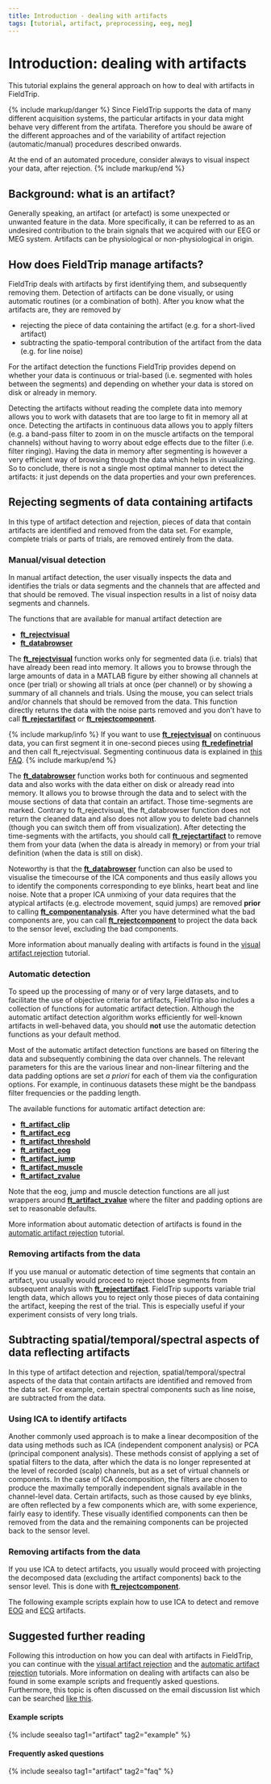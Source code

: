```yaml
---
title: Introduction - dealing with artifacts
tags: [tutorial, artifact, preprocessing, eeg, meg]
---
```


# Introduction: dealing with artifacts

This tutorial explains the general approach on how to deal with artifacts in FieldTrip.

{% include markup/danger %}
Since FieldTrip supports the data of many different acquisition systems, the particular artifacts in your data might behave very different from the artifata. Therefore you should be aware of the different approaches and of the variability of artifact rejection (automatic/manual) procedures described onwards.

At the end of an automated procedure, consider always to visual inspect your data, after rejection.
{% include markup/end %}

## Background: what is an artifact?

Generally speaking, an artifact (or artefact) is some unexpected or unwanted feature in the data. More specifically, it can be referred to as an undesired contribution to the brain signals that we acquired with our EEG or MEG system. Artifacts can be physiological or non-physiological in origin.

## How does FieldTrip manage artifacts?

FieldTrip deals with artifacts by first identifying them, and subsequently removing them. Detection of artifacts can be done visually, or using automatic routines (or a combination of both). After you know what the artifacts are, they are removed by

- rejecting the piece of data containing the artifact (e.g. for a short-lived artifact)
- subtracting the spatio-temporal contribution of the artifact from the data (e.g. for line noise)

For the artifact detection the functions FieldTrip provides depend on whether your data is continuous or trial-based (i.e. segmented with holes between the segments) and depending on whether your data is stored on disk or already in memory.

Detecting the artifacts without reading the complete data into memory allows you to work with datasets that are too large to fit in memory all at once. Detecting the artifacts in continuous data allows you to apply filters (e.g. a band-pass filter to zoom in on the muscle artifacts on the temporal channels) without having to worry about edge effects due to the filter (i.e. filter ringing). Having the data in memory after segmenting is however a very efficient way of browsing through the data which helps in visualizing. So to conclude, there is not a single most optimal manner to detect the artifacts: it just depends on the data properties and your own preferences.

## Rejecting segments of data containing artifacts

In this type of artifact detection and rejection, pieces of data that contain artifacts are identified and removed from the data set. For example, complete trials or parts of trials, are removed entirely from the data.

### Manual/visual detection

In manual artifact detection, the user visually inspects the data and identifies the trials or data segments and the channels that are affected and that should be removed. The visual inspection results in a list of noisy data segments and channels.

The functions that are available for manual artifact detection are

- **[ft_rejectvisual](/reference/ft_rejectvisual)**
- **[ft_databrowser](/reference/ft_databrowser)**

The **[ft_rejectvisual](/reference/ft_rejectvisual)** function works only for segmented data (i.e. trials) that have already been read into memory. It allows you to browse through the large amounts of data in a MATLAB figure by either showing all channels at once (per trial) or showing all trials at once (per channel) or by showing a summary of all channels and trials. Using the mouse, you can select trials and/or channels that should be removed from the data. This function directly returns the data with the noise parts removed and you don't have to call **[ft_rejectartifact](/reference/ft_rejectartifact)** or **[ft_rejectcomponent](/reference/ft_rejectcomponent)**.

{% include markup/info %}
If you want to use **[ft_rejectvisual](/reference/ft_rejectvisual)** on continuous data, you can first segment it in one-second pieces using **[ft_redefinetrial](/reference/ft_redefinetrial)** and then call ft_rejectvisual. Segmenting continuous data is explained in [this FAQ](/faq/how_can_i_process_continuous_data_without_triggers).
{% include markup/end %}


The **[ft_databrowser](/reference/ft_databrowser)** function works both for continuous and segmented data and also works with the data either on disk or already read into memory. It allows you to browse through the data and to select with the mouse sections of data that contain an artifact. Those time-segments are marked. Contrary to ft_rejectvisual, the ft_databrowser function does not return the cleaned data and also does not allow you to delete bad channels (though you can switch them off from visualization). After detecting the time-segments with the artifacts, you should call **[ft_rejectartifact](/reference/ft_rejectartifact)** to remove them from your data (when the data is already in memory) or from your trial definition (when the data is still on disk).

Noteworthy is that the **[ft_databrowser](/reference/ft_databrowser)** function can also be used to visualise the timecourse of the ICA components and thus easily allows you to identify the components corresponding to eye blinks, heart beat and line noise. Note that a proper ICA unmixing of your data requires that the atypical artifacts (e.g. electrode movement, squid jumps) are removed **prior** to calling **[ft_componentanalysis](/reference/ft_componentanalysis)**. After you have determined what the bad components are, you can call **[ft_rejectcomponent](/reference/ft_rejectcomponent)** to project the data back to the sensor level, excluding the bad components.

More information about manually dealing with artifacts is found in the [visual artifact rejection](/tutorial/visual_artifact_rejection) tutorial.

### Automatic detection

To speed up the processing of many or of very large datasets, and to facilitate the use of objective criteria for artifacts, FieldTrip also includes a collection of functions for automatic artifact detection. Although the automatic artifact detection algorithm works efficiently for well-known artifacts in well-behaved data, you should **not** use the automatic detection functions as your default method.

Most of the automatic artifact detection functions are based on filtering the data and subsequently combining the data over channels. The relevant parameters for this are the various linear and non-linear filtering and the data padding options are set _a priori_ for each of them via the configuration options. For example, in continuous datasets these might be the bandpass filter frequencies or the padding length.

The available functions for automatic artifact detection are:

- **[ft_artifact_clip](/reference/ft_artifact_clip)**
- **[ft_artifact_ecg](/reference/ft_artifact_ecg)**
- **[ft_artifact_threshold](/reference/ft_artifact_threshold)**
- **[ft_artifact_eog](/reference/ft_artifact_eog)**
- **[ft_artifact_jump](/reference/ft_artifact_jump)**
- **[ft_artifact_muscle](/reference/ft_artifact_muscle)**
- **[ft_artifact_zvalue](/reference/ft_artifact_zvalue)**

Note that the eog, jump and muscle detection functions are all just wrappers around **[ft_artifact_zvalue](/reference/ft_artifact_zvalue)** where the filter and padding options are set to reasonable defaults.

More information about automatic detection of artifacts is found in the [automatic artifact rejection](/tutorial/automatic_artifact_rejection) tutorial.

### Removing artifacts from the data

If you use manual or automatic detection of time segments that contain an artifact, you usually would proceed to reject those segments from subsequent analysis with **[ft_rejectartifact](/reference/ft_rejectartifact)**. FieldTrip supports variable trial length data, which allows you to reject only those pieces of data containing the artifact, keeping the rest of the trial. This is especially useful if your experiment consists of very long trials.

## Subtracting spatial/temporal/spectral aspects of data reflecting artifacts

In this type of artifact detection and rejection, spatial/temporal/spectral aspects of the data that contain artifacts are identified and removed from the data set. For example, certain spectral components such as line noise, are subtracted from the data.

### Using ICA to identify artifacts

Another commonly used approach is to make a linear decomposition of the data using methods such as ICA (independent component analysis) or PCA (principal component analysis). These methods consist of applying a set of spatial filters to the data, after which the data is no longer represented at the level of recorded (scalp) channels, but as a set of virtual channels or components. In the case of ICA decomposition, the filters are chosen to produce the maximally temporally independent signals available in the channel-level data. Certain artifacts, such as those caused by eye blinks, are often reflected by a few components which are, with some experience, fairly easy to identify. These visually identified components can then be removed from the data and the remaining components can be projected back to the sensor level.

### Removing artifacts from the data

If you use ICA to detect artifacts, you usually would proceed with projecting the decomposed data (excluding the artifact components) back to the sensor level. This is done with **[ft_rejectcomponent](/reference/ft_rejectcomponent)**.

The following example scripts explain how to use ICA to detect and remove [EOG](/example/use_independent_component_analysis_ica_to_remove_eog_artifacts) and [ECG](/example/use_independent_component_analysis_ica_to_remove_ecg_artifacts) artifacts.

## Suggested further reading

Following this introduction on how you can deal with artifacts in FieldTrip, you can continue with the [visual artifact rejection](/tutorial/visual_artifact_rejection) and the [automatic artifact rejection](/tutorial/automatic_artifact_rejection) tutorials. More information on dealing with artifacts can also be found in some example scripts and frequently asked questions. Furthermore, this topic is often discussed on the email discussion list which can be searched [like this](http://www.google.com/search?q=artifact&sitesearch=mailman.science.ru.nl%2Fpipermail%2Ffieldtrip%2F).

#### Example scripts

{% include seealso tag1="artifact" tag2="example" %}

#### Frequently asked questions

{% include seealso tag1="artifact" tag2="faq" %}
